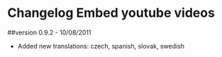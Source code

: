 Changelog Embed youtube videos
==============================

##version 0.9.2 - 10/08/2011

* Added new translations: czech, spanish, slovak, swedish